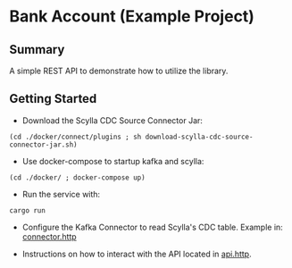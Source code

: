 # Bank Account (Example Project)

## Summary

A simple REST API to demonstrate how to utilize the library.

## Getting Started

- Download the Scylla CDC Source Connector Jar:
```shell
(cd ./docker/connect/plugins ; sh download-scylla-cdc-source-connector-jar.sh)
```

- Use docker-compose to startup kafka and scylla:
```shell
(cd ./docker/ ; docker-compose up)
```

- Run the service with:
```shell
cargo run
```

- Configure the Kafka Connector to read Scylla's CDC table.  Example in: [connector.http](./connector.http)

- Instructions on how to interact with the API located in [api.http](./api.http).
